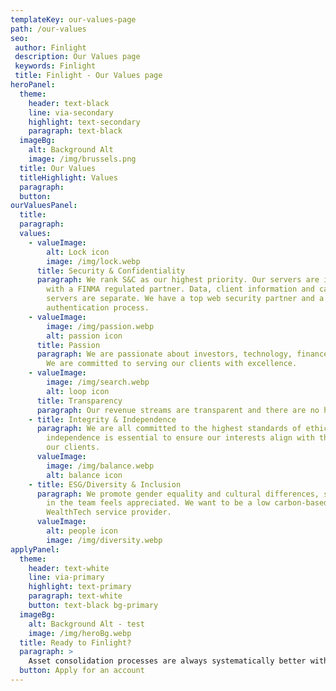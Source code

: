 ```yaml
---
templateKey: our-values-page
path: /our-values
seo:
 author: Finlight
 description: Our Values page
 keywords: Finlight
 title: Finlight - Our Values page
heroPanel:
  theme:
    header: text-black
    line: via-secondary
    highlight: text-secondary
    paragraph: text-black
  imageBg:
    alt: Background Alt
    image: /img/brussels.png
  title: Our Values
  titleHighlight: Values
  paragraph:
  button:
ourValuesPanel:
  title:
  paragraph:
  values:
    - valueImage:
        alt: Lock icon
        image: /img/lock.webp
      title: Security & Confidentiality
      paragraph: We rank S&C as our highest priority. Our servers are in Switzerland,
        with a FINMA regulated partner. Data, client information and calculation
        servers are separate. We have a top web security partner and a 2 form
        authentication process.
    - valueImage:
        image: /img/passion.webp
        alt: passion icon
      title: Passion
      paragraph: We are passionate about investors, technology, finance and education.
        We are committed to serving our clients with excellence.
    - valueImage:
        image: /img/search.webp
        alt: loop icon
      title: Transparency
      paragraph: Our revenue streams are transparent and there are no hidden fees.
    - title: Integrity & Independence
      paragraph: We are all committed to the highest standards of ethics. We believe
        independence is essential to ensure our interests align with those of
        our clients.
      valueImage:
        image: /img/balance.webp
        alt: balance icon
    - title: ESG/Diversity & Inclusion
      paragraph: We promote gender equality and cultural differences, so that everyone
        in the team feels appreciated. We want to be a low carbon-based
        WealthTech service provider.
      valueImage:
        alt: people icon
        image: /img/diversity.webp
applyPanel:
  theme:
    header: text-white
    line: via-primary
    highlight: text-primary
    paragraph: text-white
    button: text-black bg-primary
  imageBg:
    alt: Background Alt - test
    image: /img/heroBg.webp
  title: Ready to Finlight?
  paragraph: >
    Asset consolidation processes are always systematically better with Finlight.
  button: Apply for an account
---
```

